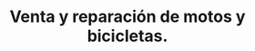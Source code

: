 ---
title: "Venta y reparación de motos y bicicletas."
url: /la-aljorra/venta-y-reparacion-de-motos-y-bicicletas/
shop: bicicleta
---